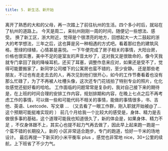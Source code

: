 ```yaml
---
title: 5. 新生活、新开始
---
```


离开了熟悉的大和的父母，再一次踏上了前往杭州的生活。四个多小时后，就站在了杭州的道路上。
今天是周二，来杭州刚刚一周的时间，随便记一些想法、感受。
换了新工区，浙大附近，觉得是个很漂亮的地方，回想起大一大二鼓起的浙大的考学想法，三年之后，这也算是另一种相遇的方式吧。看着那红色的建筑风格，葱绿的绿植，心情甚是喜悦。
一下午便完成了房子相关的事情，大阳台房，价格也很实惠，美中不足的是室友的声音太吵了，这对我又是很致命的，像今天我就专门拿回了我的降噪耳机，还买了耳塞，调整作息来应对，如果还是受不了，觉得可能要搬家了，新同学公司楼下的公寓房也蛮不错的，至少安静。
还是那些老朋友，不过也有走走去去的人，再次见到他们很开心，如今的工作节奏看着也没有那么忙碌了，为了不再被人吐槽头像，这次还专门花钱拍了特别专业的照片，化化妆感觉还挺好看的哈哈。
工作面临的问题常常是复杂的，我对自己接下来的期待是，在上班的时间合理的安排工作内容，规划排期和内容，在晚上七点之后不再考虑工作的事情，可以做一些和可能代码不相关的事情，能做的事情很多，书、吉他、英语、Leetcode、写文章 ... （又去看了一眼工作群，刚入职就开始被@了... 这个预期可能挺难实现的 ）
前几个月给我一个比较大的感受是，身体、精力是去做很多事的基础，这个道理可能我也知道很久了，新的体会是，如果身体、精力不足 ，不仅身体跟不上，其实心也提不起力气再去做了，因此早上起来跑一跑是一个蛮不错的长期投入，新的 小区非常适合跑步，专门的跑道，恰好一千米的场地设计。
最后再提一下新买的小米平衡车 plus ，感觉也非常地 nice，30+公里的续航，上下班省了不少力气。
